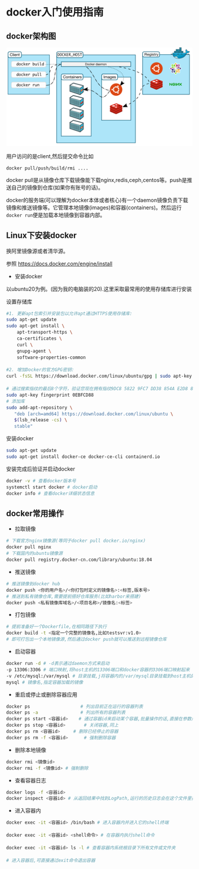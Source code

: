 # docker入门使用指南

## docker架构图

![docker_architecture](../resource/docker/docker_architecture.png)

用户访问的是client,然后提交命令比如

```Shell
docker pull/push/build/rmi ....
```

docker pull是从镜像仓库下载镜像能下载nginx,redis,ceph,centos等。push是推送自己的镜像到仓库(如果你有账号的话)。

docker的服务端(可以理解为docker本体或者核心)有一个daemon镜像负责下载镜像和推送镜像等。它管理本地镜像(images)和容器(containers)。然后运行`docker run`便是加载本地镜像到容器内部。

## Linux下安装docker

换阿里镜像源或者清华源。

参照 https://docs.docker.com/engine/install

- 安装docker

以ubuntu20为例。(因为我的电脑装的20).这里采取最常用的使用存储库进行安装

设置存储库

```bash
#1. 更新apt包索引并安装包以允许apt通过HTTPS使用存储库:
sudo apt-get update 
sudo apt-get install \
    apt-transport-https \
    ca-certificates \
    curl \
    gnupg-agent \
    software-properties-common

#2. 增加Docker的官方GPG密钥:
curl -fsSL https://download.docker.com/linux/ubuntu/gpg | sudo apt-key add -

# 通过搜索指纹的最后8个字符，验证您现在拥有指纹9DC8 5822 9FC7 DD38 854A E2D8 8D81 803C 0EBF CD88的密钥。
sudo apt-key fingerprint 0EBFCD88
# 添加库
sudo add-apt-repository \
   "deb [arch=amd64] https://download.docker.com/linux/ubuntu \
   $(lsb_release -cs) \
   stable"
```

安装docker
```bash
sudo apt-get update
sudo apt-get install docker-ce docker-ce-cli containerd.io
```

安装完成后验证并启动docker
```bash
docker -v # 查看docker版本号
systemctl start docker # docker启动
docker info # 查看docker详细状态信息
```

## docker常用操作

- 拉取镜像

```bash
# 下载官方nginx镜像源(等同于docker pull docker.io/nginx)
docker pull nginx
# 下载国内的ubuntu镜像源
docker pull registry.docker-cn.com/library/ubuntu:18.04
```

- 推送镜像

```bash
# 推送镜像到docker hub
docker push <你的用户名>/<你打包时定义的镜像名>:<标签,版本号>
# 推送到私有镜像仓库,需要提前搭好仓库服务(比如harbor来搭建)
docker push <私有镜像库域名>/<项目名称>/镜像名:<标签>
```

- 打包镜像

```bash
# 提前准备好一个Dockerfile,在相同路径下执行
docker build -t <指定一个完整的镜像名,比如testsvr:v1.0>
# 即可打包出一个本地镜像源,然后通过docker push就可以推送到远程镜像仓库
```

- 启动容器

```bash
docker run -d # -d表示通过daemon方式来启动
-p 13306:3306 # 端口映射,将host主机的13306端口和docker容器的3306端口映射起来
-v /etc/mysql:/var/mysql # 目录挂载,j将容器内的/var/mysql目录挂载到host主机的/etc/mysql目录,可以实现容器内这个目录的数据持久化
mysql # 镜像名,指定容器加载的镜像
```

- 重启或停止或删除容器应用

```bash
docker ps 					# 列出目前正在运行的容器列表
docker ps -a 				# 列出所有的容器列表
docker ps start <容器id>    # 通过容器id来启动某个容器,批量操作的话,直接在参数后面再跟对应的容器id即可
docker ps stop <容器id>		# 关闭容器,同上
docker ps rm <容器id>		# 删除已经停止的容器
docker ps rm -f <容器id>		# 强制删除容器
```
- 删除本地镜像

```bash
docker rmi <镜像id>
docker rmi -f <镜像id> # 强制删除
```

- 查看容器日志

```bash
docker logs -f <容器id>
docker inspect <容器id> # 从返回结果中找到LogPath,运行的历史日志会在这个文件里找到
```

- 进入容器内

```bash
docker exec -it <容器id> /bin/bash # 进入容器内并进入它的shell终端

docker exec -it <容器id> <shell命令> # 在容器内执行shell命令

docker exec -it <容器id> ls -l # 查看容器内系统根目录下所有文件或文件夹

# 进入容器后,可直接通过exit命令退出容器
```